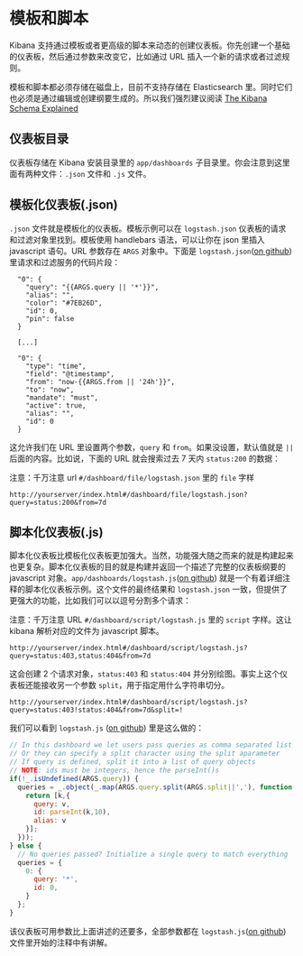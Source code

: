 # 模板和脚本

Kibana 支持通过模板或者更高级的脚本来动态的创建仪表板。你先创建一个基础的仪表板，然后通过参数来改变它，比如通过 URL 插入一个新的请求或者过滤规则。

模板和脚本都必须存储在磁盘上，目前不支持存储在 Elasticsearch 里。同时它们也必须是通过编辑或创建纲要生成的。所以我们强烈建议阅读 [The Kibana Schema Explained](http://www.elasticsearch.org/guide/en/kibana/current/_dashboard_schema.html)

## 仪表板目录

仪表板存储在 Kibana 安装目录里的 `app/dashboards` 子目录里。你会注意到这里面有两种文件：`.json` 文件和 `.js` 文件。

## 模板化仪表板(.json)

`.json` 文件就是模板化的仪表板。模板示例可以在 `logstash.json` 仪表板的请求和过滤对象里找到。模板使用 handlebars 语法，可以让你在 json 里插入 javascript 语句。URL 参数存在 `ARGS` 对象中。下面是 `logstash.json`([on github](https://github.com/elasticsearch/kibana/blob/master/src/app/dashboards/logstash.json)) 里请求和过滤服务的代码片段：

```
  "0": {
    "query": "{{ARGS.query || '*'}}",
    "alias": "",
    "color": "#7EB26D",
    "id": 0,
    "pin": false
  }

  [...]

  "0": {
    "type": "time",
    "field": "@timestamp",
    "from": "now-{{ARGS.from || '24h'}}",
    "to": "now",
    "mandate": "must",
    "active": true,
    "alias": "",
    "id": 0
  }
```

这允许我们在 URL 里设置两个参数，`query` 和 `from`。如果没设置，默认值就是 `||` 后面的内容。比如说，下面的 URL 就会搜索过去 7 天内 `status:200` 的数据：

注意：千万注意 url `#/dashboard/file/logstash.json` 里的 `file` 字样

```
http://yourserver/index.html#/dashboard/file/logstash.json?query=status:200&from=7d
```

## 脚本化仪表板(.js)

脚本化仪表板比模板化仪表板更加强大。当然，功能强大随之而来的就是构建起来也更复杂。脚本化仪表板的目的就是构建并返回一个描述了完整的仪表板纲要的 javascript 对象。`app/dashboards/logstash.js`([on github](https://github.com/elasticsearch/kibana/blob/master/src/app/dashboards/logstash.js)) 就是一个有着详细注释的脚本化仪表板示例。这个文件的最终结果和 `logstash.json` 一致，但提供了更强大的功能，比如我们可以以逗号分割多个请求：

注意：千万注意 URL `#/dashboard/script/logstash.js` 里的 `script` 字样。这让 kibana 解析对应的文件为 javascript 脚本。

```
http://yourserver/index.html#/dashboard/script/logstash.js?query=status:403,status:404&from=7d
```

这会创建 2 个请求对象，`status:403` 和 `status:404` 并分别绘图。事实上这个仪表板还能接收另一个参数 `split`，用于指定用什么字符串切分。

```
http://yourserver/index.html#/dashboard/script/logstash.js?query=status:403!status:404&from=7d&split=!
```

我们可以看到 `logstash.js` ([on github](https://github.com/elasticsearch/kibana/blob/master/src/app/dashboards/logstash.js)) 里是这么做的：

```javascript
// In this dashboard we let users pass queries as comma separated list to the query parameter.
// Or they can specify a split character using the split aparameter
// If query is defined, split it into a list of query objects
// NOTE: ids must be integers, hence the parseInt()s
if(!_.isUndefined(ARGS.query)) {
  queries = _.object(_.map(ARGS.query.split(ARGS.split||','), function(v,k) {
    return [k,{
      query: v,
      id: parseInt(k,10),
      alias: v
    }];
  }));
} else {
  // No queries passed? Initialize a single query to match everything
  queries = {
    0: {
      query: '*',
      id: 0,
    }
  };
}
```

该仪表板可用参数比上面讲述的还要多，全部参数都在 `logstash.js`([on github](https://github.com/elasticsearch/kibana/blob/master/src/app/dashboards/logstash.js)) 文件里开始的注释中有讲解。
